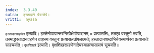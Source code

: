 ```yaml
---
index:  3.3.40
sutra:  हस्तादाने चेरस्तेये।
vritti:  nyasa
---
```


`हस्तादानग्रहणेन` इत्यादि। हस्तेनोपायान्तरनिरपेक्षेणोपादानम् = प्रत्यासत्तिः, ततएव वस्तुनो भवति, तस्माद्धस्तादानग्रहणेन ग्राह्रस्य वस्तुनः प्रत्यासन्नतोपलक्ष्यते; हस्तादानशब्दाभिधेयस्यार्थस्य प्रत्यासत्तेः साहचर्यात्।
`वृक्षशिखरे` इत्यादि। वृक्षशिखरग्रहणेनादेयस्याप्रत्यासन्नत्वं सूचयति॥
